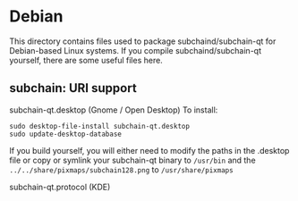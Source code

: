 
Debian
====================
This directory contains files used to package subchaind/subchain-qt
for Debian-based Linux systems. If you compile subchaind/subchain-qt yourself, there are some useful files here.

## subchain: URI support ##


subchain-qt.desktop  (Gnome / Open Desktop)
To install:

	sudo desktop-file-install subchain-qt.desktop
	sudo update-desktop-database

If you build yourself, you will either need to modify the paths in
the .desktop file or copy or symlink your subchain-qt binary to `/usr/bin`
and the `../../share/pixmaps/subchain128.png` to `/usr/share/pixmaps`

subchain-qt.protocol (KDE)

